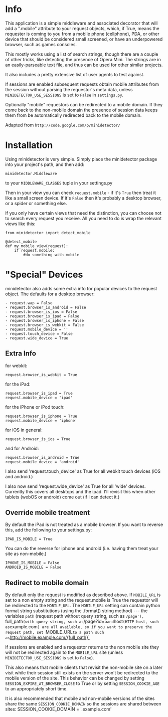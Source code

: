 Info
====

This application is a simple middleware and associated decorator that will add a ".mobile" attribute to your request objects, which, if True, means the requester is coming to you from a mobile phone (cellphone), PDA, or other device that should be considered small screened, or have an underpowered browser, such as games consoles.

This mostly works using a list of search strings, though there are a couple of other tricks, like detecting the presence of Opera Mini. The strings are in an easily-parseable text file, and thus can be used for other similar projects.

It also includes a pretty extensive list of user agents to test against.

If sessions are enabled subsequent requests obtain mobile attributes from the session without parsing the requestor's meta data, unless `MINIDETECTOR_USE_SESSIONS` is set to `False` in `settings.py`.

Optionally "mobile" requestors can be redirected to a mobile domain. If they come back to the non-mobile domain the presence of session data keeps them from be automatically redirected back to the mobile domain.

Adapted from `http://code.google.com/p/minidetector/`

Installation
============

Using minidetector is very simple. Simply place the minidetector package into your project's path, and then add:

	minidetector.Middleware

to your `MIDDLEWARE_CLASSES` tuple in your settings.py

Then in your view you can check `request.mobile` - if it's `True` then treat it like a small screen device. If it's `False` then it's probably a desktop browser, or a spider or something else.

If you only have certain views that need the distinction, you can choose not to search every request you receive. All you need to do is wrap the relevant views like this:

	from minidetector import detect_mobile

	@detect_mobile
	def my_mobile_view(request):
		if request.mobile:
			#do something with mobile

"Special" Devices
=================

minidetector also adds some extra info for popular devices to the request object. The defaults for a desktop browser:

	- request.wap = False
	- request.browser_is_android = False
	- request.browser_is_ios = False
	- request.browser_is_ipad = False
	- request.browser_is_iphone = False
	- request.browser_is_webkit = False
	- request.mobile_device = ''
	- request.touch_device = False
	- request.wide_device = True


Extra Info
----------

for webkit:

	request.browser_is_webkit = True

for the iPad:

	request.browser_is_ipad = True
	request.mobile_device = 'ipad'

for the iPhone or iPod touch:

	request.browser_is_iphone = True
	request.mobile_device = 'iphone'

for iOS in general:

	request.browser_is_ios = True

and for Android:

	request.browser_is_android = True
	request.mobile_device = 'android'

I also send 'request.touch_device' as True for all webkit touch devices (iOS and android.)

I also now send 'request.wide_device' as True for all 'wide' devices. Currently this covers all desktops and the ipad. I'll revisit this when other tablets (webOS or android) come out (if I can detect it.)

Override mobile treatment
-------------------------

By default the iPad is not treated as a mobile browser. If you want to reverse this, add the following to your settings.py:

	IPAD_IS_MOBILE = True

You can do the reverse for iphone and android (i.e. having them treat your site as non-mobile.)

	IPHONE_IS_MOBILE = False
	ANDROID_IS_MOBILE = False

Redirect to mobile domain
------------------------

By default only the request is modified as described above. If `MOBILE_URL` is set to a non empty string and the request.mobile is True the requestor will be redirected to the `MOBILE_URL`. The `MOBILE_URL` setting can contain python format string substitutions (using the .format() string method) --- the variables `path` (request path without query string, such as `/page'), `full_path` (with query string, such as `/page?id=5` and `host` (HTTP host, such as `example.com`) are all available, so if you want to preserve the request path, set `MOBILE_URL` to a path such as `http://mobile.example.com/{full_path}`

If sessions are enabled and a requestor returns to the non mobile site they will not be redirected again to the `MOBILE_URL` site (unless `MINIDETECTOR_USE_SESSIONS` is set to `False`).

This also means that mobile clients that revisit the non-mobile site on a later visit while their session still exists on the server won't be redirected to the mobile version of the site. This behavior can be changed by setting `SESSION_EXPIRE_AT_BROWSER_CLOSE` to True or by setting `SESSION_COOKIE_AGE` to an appropriately short time.

It is also recommended that mobile and non-mobile versions of the sites share the same `SESSION_COOKIE_DOMAIN` so the sessions are shared between sites:
	SESSION_COOKIE_DOMAIN = '.example.com'
